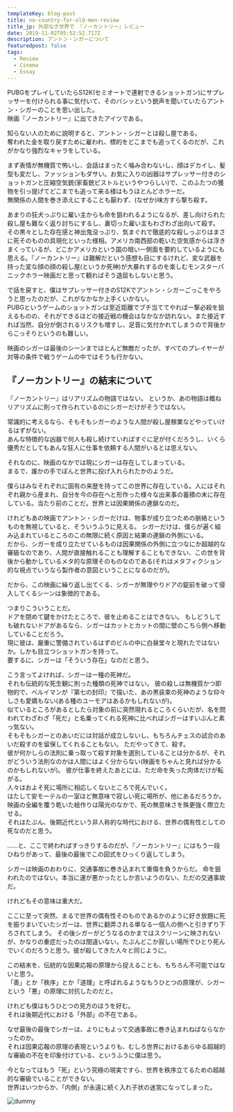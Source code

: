 ```yaml
---
templateKey: blog-post
title: no-country-for-old-men-review
title_jp: 外部なき世界で 『ノーカントリー』レビュー
date: 2019-11-02T05:52:52.717Z
description: アントン・シガーについて
featuredpost: false
tags:
  - Review
  - Cinema
  - Essay
---
```

PUBGをプレイしていたらS12K(セミオートで連射できるショットガン)にサプレッサーを付けられる事に気付いて、そのバシッという銃声を聞いていたらアントン・シガーのことを思い出した。  
映画『ノーカントリー』に出てきたアイツである。

知らない人のために説明すると、アントン・シガーとは殺し屋である。  
奪われた金を取り戻すために雇われ、標的をどこまでも追ってくるのだが、これがかなり強烈なキャラをしている。

まず表情が無機質で怖いし、会話はまったく噛み合わないし、顔はデカイし、髪型も変だし、ファッションもダサい。お気に入りの凶器はサプレッサー付きのショットガンと圧縮空気銃(家畜銃ピストルというやつらしい)で、このふたつの獲物を引っ提げてどこまでも追って来る様はもうほとんどホラーだ。  
無関係の人間を巻き添えにすることも厭わず、(なぜか)味方すら撃ち殺す。  

あまりの狂犬っぷりに雇い主からも命を狙われるようになるが、差し向けられた殺し屋も難なく返り討ちにするし、裏切った雇い主もわざわざ出向いて殺す。  
その黒々とした存在感と神出鬼没っぷり、気まぐれで徹底的な殺しっぷりはまさに死そのものの具現化といった様相。アメリカ南西部の乾いた空気感からは浮きまくっているが、どこかアメリカという国の暗い一側面を要約しているようにも思える。『ノーカントリー』は難解だという感想も目にするけれど、変な武器を持った変な顔の顔の殺し屋(というか死神)が大暴れするのを楽しむモンスターパニックホラー映画だと思って観ればそう退屈もしないと思う。

で話を戻すと、僕はサプレッサー付きのS12Kでアントン・シガーごっこをやろうと思ったのだが、これがなかなか上手くいかない。  
PUBGというゲームのショットガンは至近距離でブチ当ててやれば一撃必殺を狙えるものの、それができるほどの接近戦の機会はなかなか訪れない。また接近すれば当然、自分が倒されるリスクも増すし、足音に気付かれてしまうので背後からこっそりというのも難しい。

映画のシガーは最後のシーンまでほとんど無敵だったが、すべてのプレイヤーが対等の条件で戦うゲームの中ではそうも行かない。

## 『ノーカントリー』の結末について
『ノーカントリー』はリアリズムの物語ではない。
というか、あの物語は概ねリアリズムに則って作られているのにシガーだけがそうではない。

常識的に考えるなら、そもそもシガーのような人間が殺し屋稼業などやっていけるはずがない。  
あんな特徴的な凶器で何人も殺し続けていればすぐに足が付くだろうし、いくら優秀だとしてもあんな狂人に仕事を依頼する人間がいるとは思えない。

それなのに、映画のなかでは現にシガーは存在してしまっている。  
まるで、誰かの手でぽんと世界に投げ入れられたかのようだ。

僕らはみなそれぞれに固有の来歴を持ってこの世界に存在している。人にはそれぞれ親から産まれ、自分を今の存在へと形作った様々な出来事の蓄積の末に存在している。当たり前のことだ。世界とは因果関係の連鎖なのだ。

けれどもあの映画でアントン・シガーだけは、物事が成り立つための脈絡というものを無視していると、そういうふうに見える。  シガーだけは、僕らが遍く組み込まれているところのこの無限に続く原因と結果の連鎖の外側にいる。  
だから、シガーを成り立たせているものは因果関係の外側に立つなにか超越的な審級なのであり、人間が直接触れることも理解することもできない、この世を背後から動かしているメタ的な原理そのものなのである(それはメタフィクション的な視点でいうなら製作者の意図ということになるのだが)。

だから、この映画に繰り返し出てくる、シガーが無理やりドアの錠前を破って侵入してくるシーンは象徴的である。

つまりこういうことだ。  
ドアを閉めて鍵をかけたところで、彼を止めることはできない。
もしどうしても破れないドアがあるなら、シガーはカットとカットの間に壁のこちら側へ移動していることだろう。  
現に彼は、厳重に警備されているはずのビルの中に白昼堂々と現れたではないか。しかも目立つショットガンを持って。  
要するに、シガーは「そういう存在」なのだと思う。

こう言ってよければ、シガーは一種の死神だ。  
それも伝統的な死生観に則った種類の死神ではない。
彼の殺しは無機質かつ即物的で、ベルイマンが『第七の封印』で描いた、あの黒装束の死神のような仰々しさも愛嬌もない(ある種のユーモアはあるかもしれないが)。  
似ているところがあるとしたら対象の前に突然現れるところくらいだが、名を問われてわざわざ「死だ」と名乗ってくれる死神に比べればシガーはすいぶんと素っ気ない。  
そもそもシガーとのあいだには対話が成立しないし、もちろんチェスの試合のあいだ殺すのを留保してくれることもない。
ただやってきて、殺す。  
彼が何かしらの法則に乗っ取って殺す対象を選別していることは分かるが、それがどういう法則なのかは人間にはよく分からない(映画をちゃんと見れば分かるのかもしれないが)。
彼が仕事を終えたあとには、ただ命を失った肉体だけが転がる。  
人々はおよそ死に場所に相応しくないところで死んでいく。  
はたして安モーテルの一室ほど無意味で寂しい死に場所が、他にあるだろうか。  
映画の全編を覆う乾いた絵作りは陽光のなかで、死の無意味さを殊更強く際立たせる。  
それはたぶん、後期近代という非人称的な時代における、世界の偶有性としての死なのだと思う。

……と、ここで終わればすっきりするのだが、『ノーカントリー』にはもう一段ひねりがあって、最後の最後でこの図式をひっくり返してしまう。

シガーは映画のおわりに、交通事故に巻き込まれて重傷を負うからだ。
命を狙われたのではない。本当に運が悪かったとしか言いようのない、ただの交通事故だ。

けれどもその意味は重大だ。

ここに至って突然、まるで世界の偶有性そのものであるかのように好き放題に死を振りまいていたシガーは、世界に翻弄される単なる一個人の側へと引きずり下ろされてしまう。
その後シガーがどうなるのかまではスクリーンに映されないが、かなりの重症だったのは間違いない。たぶんどこか寂しい場所でひとり死んでいくのだろうと思う。彼が殺してきた人々と同じように。

この結末を、伝統的な因果応報の原理から捉えることも、もちろん不可能ではないと思う。  
「善」とか「秩序」とか「道理」と呼ばれるようなもうひとつの原理が、シガーという「悪」の原理に対抗したのだと。

けれども僕はもうひとつの見方のほうを好む。  
それは後期近代における「外部」の不在である。

なぜ最後の最後でシガーは、よりにもよって交通事故に巻き込まれねばならなかったのか。  
それは因果応報の原理の表現というよりも、むしろ世界におけるあらゆる超越的な審級の不在を印象付けている、というふうに僕は思う。

今となってはもう「死」という究極の現実ですら、世界を秩序立てるための超越的な審級でいることができない。  
世界はいつからか、「内側」が永遠に続く入れ子状の迷宮になってしまった。

![dummy](/img/dummy.png)